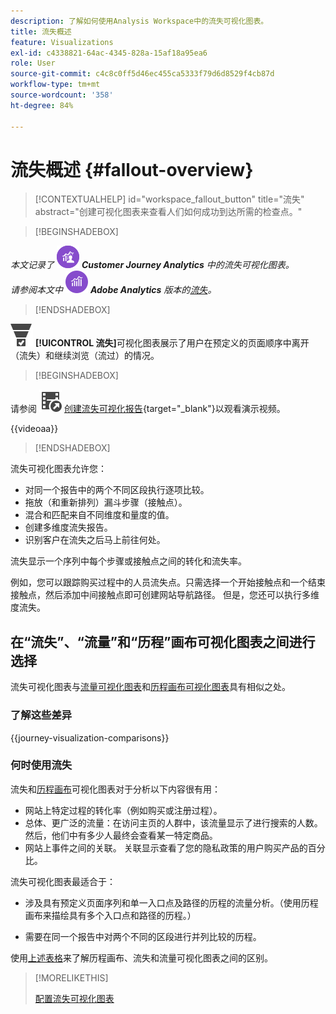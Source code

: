 ```yaml
---
description: 了解如何使用Analysis Workspace中的流失可视化图表。
title: 流失概述
feature: Visualizations
exl-id: c4338821-64ac-4345-828a-15af18a95ea6
role: User
source-git-commit: c4c8c0ff5d46ec455ca5333f79d6d8529f4cb87d
workflow-type: tm+mt
source-wordcount: '358'
ht-degree: 84%

---
```


# 流失概述 {#fallout-overview}

<!-- markdownlint-disable MD034 -->

>[!CONTEXTUALHELP]
>id="workspace_fallout_button"
>title="流失"
>abstract="创建可视化图表来查看人们如何成功到达所需的检查点。"

<!-- markdownlint-enable MD034 -->


>[!BEGINSHADEBOX]

_本文记录了_ ![CustomerJourneyAnalytics](/help/assets/icons/CustomerJourneyAnalytics.svg) _**Customer Journey Analytics** 中的流失可视化图表。_<br/>_请参阅本文中_ ![AdobeAnalytics](/help/assets/icons/AdobeAnalytics.svg) _**Adobe Analytics** 版本的[流失](https://experienceleague.adobe.com/zh-hans/docs/analytics/analyze/analysis-workspace/visualizations/fallout/fallout-flow)。_

>[!ENDSHADEBOX]

![ConversionFunnel](/help/assets/icons/ConversionFunnel.svg) **[!UICONTROL 流失]**&#x200B;可视化图表展示了用户在预定义的页面顺序中离开（流失）和继续浏览（流过）的情况。


>[!BEGINSHADEBOX]

请参阅 ![VideoCheckedOut](/help/assets/icons/VideoCheckedOut.svg) [创建流失可视化报告](https://video.tv.adobe.com/v/345883/?quality=12&learn=on){target="_blank"}以观看演示视频。

{{videoaa}}

>[!ENDSHADEBOX]


流失可视化图表允许您：

* 对同一个报告中的两个不同区段执行逐项比较。
* 拖放（和重新排列）漏斗步骤（接触点）。
* 混合和匹配来自不同维度和量度的值。
* 创建多维度流失报告。
* 识别客户在流失之后马上前往何处。

流失显示一个序列中每个步骤或接触点之间的转化和流失率。

例如，您可以跟踪购买过程中的人员流失点。只需选择一个开始接触点和一个结束接触点，然后添加中间接触点即可创建网站导航路径。 但是，您还可以执行多维度流失。

## 在“流失”、“流量”和“历程”画布可视化图表之间进行选择

流失可视化图表与[流量可视化图表](/help/analysis-workspace/visualizations/c-flow/flow.md)和[历程画布可视化图表](/help/analysis-workspace/visualizations/journey-canvas/journey-canvas.md)具有相似之处。

### 了解这些差异

<!-- Information in this snippet is shared between Journey canvas, Fallout, and Flow visualization docs -->

{{journey-visualization-comparisons}}

### 何时使用流失

流失和[历程画布](/help/analysis-workspace/visualizations/journey-canvas/journey-canvas.md)可视化图表对于分析以下内容很有用：

* 网站上特定过程的转化率（例如购买或注册过程）。
* 总体、更广泛的流量：在访问主页的人群中，该流量显示了进行搜索的人数。然后，他们中有多少人最终会查看某一特定商品。
* 网站上事件之间的关联。 关联显示查看了您的隐私政策的用户购买产品的百分比。

流失可视化图表最适合于：

* 涉及具有预定义页面序列和单一入口点及路径的历程的流量分析。（使用历程画布来描绘具有多个入口点和路径的历程。）

* 需要在同一个报告中对两个不同的区段进行并列比较的历程。

使用[上述表格](#understand-the-differences)来了解历程画布、流失和流量可视化图表之间的区别。

>[!MORELIKETHIS]
>
>[配置流失可视化图表](configuring-fallout.md)



